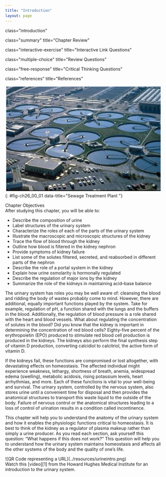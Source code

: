 ```yaml
---
title: "Introduction"
layout: page
---
```



<cnx-pi data-type="cnx.flag.introduction"> class="introduction" </cnx-pi>

<cnx-pi data-type="cnx.eoc">class="summary" title="Chapter Review"</cnx-pi>

<cnx-pi data-type="cnx.eoc">class="interactive-exercise" title="Interactive Link Questions"</cnx-pi>

<cnx-pi data-type="cnx.eoc">class="multiple-choice" title="Review Questions" </cnx-pi>

<cnx-pi data-type="cnx.eoc">class="free-response" title="Critical Thinking Questions"</cnx-pi>

<cnx-pi data-type="cnx.eoc">class=”references” title=”References”</cnx-pi>

 ![This photo shows a water treatment plant.](../resources/2600_Sewage_Treatment_Plan.jpg "(credit: &#x201C;eutrophication&amp;hypoxia&#x201D;/flickr.com)"){: #fig-ch26_00_01 data-title="Sewage Treatment Plant "}

<div data-type="note" class="chapter-objectives" markdown="1">
<div data-type="title">
Chapter Objectives
</div>
After studying this chapter, you will be able to:

* Describe the composition of urine
* Label structures of the urinary system
* Characterize the roles of each of the parts of the urinary system
* Illustrate the macroscopic and microscopic structures of the kidney
* Trace the flow of blood through the kidney
* Outline how blood is filtered in the kidney nephron
* Provide symptoms of kidney failure
* List some of the solutes filtered, secreted, and reabsorbed in different parts of the nephron
* Describe the role of a portal system in the kidney
* Explain how urine osmolarity is hormonally regulated
* Describe the regulation of major ions by the kidney
* Summarize the role of the kidneys in maintaining acid–base balance

</div>

The urinary system has roles you may be well aware of: cleansing the blood and ridding the body of wastes probably come to mind. However, there are additional, equally important functions played by the system. Take for example, regulation of pH, a function shared with the lungs and the buffers in the blood. Additionally, the regulation of blood pressure is a role shared with the heart and blood vessels. What about regulating the concentration of solutes in the blood? Did you know that the kidney is important in determining the concentration of red blood cells? Eighty-five percent of the erythropoietin (EPO) produced to stimulate red blood cell production is produced in the kidneys. The kidneys also perform the final synthesis step of vitamin D production, converting calcidiol to calcitriol, the active form of vitamin D.

If the kidneys fail, these functions are compromised or lost altogether, with devastating effects on homeostasis. The affected individual might experience weakness, lethargy, shortness of breath, anemia, widespread edema (swelling), metabolic acidosis, rising potassium levels, heart arrhythmias, and more. Each of these functions is vital to your well-being and survival. The urinary system, controlled by the nervous system, also stores urine until a convenient time for disposal and then provides the anatomical structures to transport this waste liquid to the outside of the body. Failure of nervous control or the anatomical structures leading to a loss of control of urination results in a condition called incontinence.

This chapter will help you to understand the anatomy of the urinary system and how it enables the physiologic functions critical to homeostasis. It is best to think of the kidney as a regulator of plasma makeup rather than simply a urine producer. As you read each section, ask yourself this question: “What happens if this does not work?” This question will help you to understand how the urinary system maintains homeostasis and affects all the other systems of the body and the quality of one’s life.

<div data-type="note" data-has-label="true" class="anatomy interactive" data-label="" markdown="1">
<div data-type="media" data-alt="QR Code representing a URL">
![QR Code representing a URL](../resources/urineintro.png)
</div>
Watch this [video][1] from the Howard Hughes Medical Institute for an introduction to the urinary system.

</div>



[1]: http://openstaxcollege.org/l/urineintro
